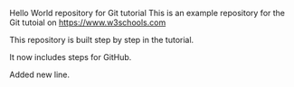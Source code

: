 Hello World repository for Git tutorial This is an example repository for the Git tutoial on https://www.w3schools.com

This repository is built step by step in the tutorial.

It now includes steps for GitHub.

Added  new line.